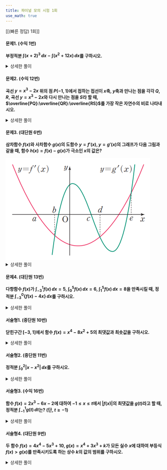 ```yaml
---
title: 파이널 모의 시험 1회
use_math: true
---
```


[[(빠른 정답) 1회]]

#### 문제1. (수익 1번)
**부정적분 $\displaystyle\int(x+2)^3\, dx-\displaystyle\int(x^2+12 x)\,dx$를 구하시오.**

<details> 
  <summary>상세한 풀이</summary> 
   <p><img src="/assets/Pasted image 20231122234049.png"/></p>
 </details>


#### 문제2. (수익 12번)
**곡선 $y=x^3-2x$ 위의 점 $P(-1, 1)$에서 접하는 접선이 $x$축, $y$축과 만나는 점을 각각 $Q, R$, 곡선 $y=x^3-2x$와 다시 만나는 점을 $S$라 할 때, $\overline{PQ}:\overline{QR}:\overline{RS}$를 가장 작은 자연수의 비로 나타내시오.**

 
<details> 
  <summary>상세한 풀이</summary> 
   <p><img src="/assets/Pasted image 20231122234118.png"/></p>
 </details>


#### 문제3. (대단원 6번)
**삼차함수 $f(x)$와 사차함수 $g(x)$의 도함수 $y=f'(x), y=g'(x)$의 그래프가 다음 그림과 같을 때, 함수 $h(x)=f(x)-g(x)$가 극소인 $x$의 값은?**

<img src="/assets/Pasted image 20231122190021.png"/>

<details> 
  <summary>상세한 풀이</summary> 
   <p><img src="/assets/Pasted image 20231122234230.png"/></p>
 </details>

#### 문제4. (대단원 13번)
**다항함수 $f(x)$가 $\displaystyle\int_{-3}^1 f(x)\,dx=5$, $\displaystyle\int_0^5 f(x)\,dx=6$, $\displaystyle\int_1^5 f(x)\,dx=8$을 만족시킬 때, 정적분 $\displaystyle\int_{-3}^0\lbrace f(x)-4 x\rbrace\,dx$를 구하시오.**

<details> 
  <summary>상세한 풀이</summary> 
   <p><img src="/assets/Pasted image 20231122234252.png"/></p>
 </details>

#### 서술형1. (중단원 10번)
**닫힌구간 $[-3, 1]$에서 함수 $f(x)=x^4-8x^2+5$의 최댓값과 최솟값을 구하시오.**

<details> 
  <summary>상세한 풀이</summary> 
   <p><img src="/assets/Pasted image 20231122234316.png"/></p>
 </details>

#### 서술형2. (중단원 11번)
**정적분 $\displaystyle\int_0^2\lvert x-x^2\rvert\,dx$를 구하시오.**


<details> 
  <summary>상세한 풀이</summary> 
   <p><img src="/assets/Pasted image 20231122234345.png"/></p>
 </details>

#### 서술형3. (수익 16번)
**함수 $f(x)=2x^3-6x-2$에 대하여 $-1\le x\le t$에서 $\lvert f(x)\rvert$의 최댓값을 $g(t)$라고 할 때, 정적분 $\displaystyle\int_{-1}^1 g(t)\,dt$는? (단, $t\ge -1$)**


<details> 
  <summary>상세한 풀이</summary> 
   <p><img src="/assets/Pasted image 20231122234444.png"/>
<img src="/assets/Pasted image 20231122234511.png"/>
</p>
 </details>

#### 서술형4. (대단원 9번)
**두 함수 $f(x)=4x^4-5x^3+10$, $g(x)=x^4+3x^3+k$가 모든 실수 $x$에 대하여 부등식 $f(x)>g(x)$를 만족시키도록 하는 상수 $k$의 값의 범위를 구하시오.**


<details> 
  <summary>상세한 풀이</summary> 
   <p><img src="/assets/Pasted image 20231122234530.png"/></p>
 </details>
